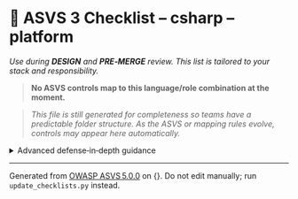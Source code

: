 # 🔴 ASVS 3 Checklist – csharp – platform

*Use during **DESIGN** and **PRE‑MERGE** review. This list is tailored to your stack and responsibility.*


> **No ASVS controls map to this language/role combination at the moment.**

> *This file is still generated for completeness so teams have a predictable folder structure.
> As the ASVS or mapping rules evolve, controls may appear here automatically.*

<details><summary>Advanced defense‑in‑depth guidance</summary>


_Add organisation‑specific recommendations, links to tooling, threat models, etc._

</details>


---

Generated from [OWASP ASVS 5.0.0](https://owasp.org/www-project-application-security-verification-standard/) on {}. Do not edit manually; run `update_checklists.py` instead.
